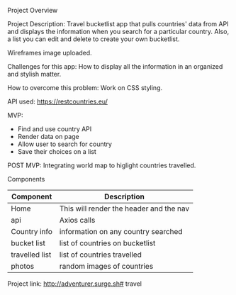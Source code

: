 Project Overview

Project Description:
Travel bucketlist app that pulls countries' data from API and displays the information when you search for a particular country. Also, a list you can edit and delete to create your own bucketlist.

Wireframes image uploaded.

Challenges for this app:
How to display all the information in an organized and stylish matter.

How to overcome this problem:
Work on CSS styling.

API used:
https://restcountries.eu/

MVP: 
* Find and use country API
* Render data on page
* Allow user to search for country 
* Save their choices on a list

POST MVP:
Integrating world map to higlight countries travelled.

Components

Component	    |  Description
------------- |  ----------------------------------------
Home  	      |  This will render the header and the nav
api           |  Axios calls 
Country info  |  information on any country searched
bucket list   |  list of countries on bucketlist
travelled list|  list of countries travelled 
photos        |  random images of countries

Project link: http://adventurer.surge.sh# travel
